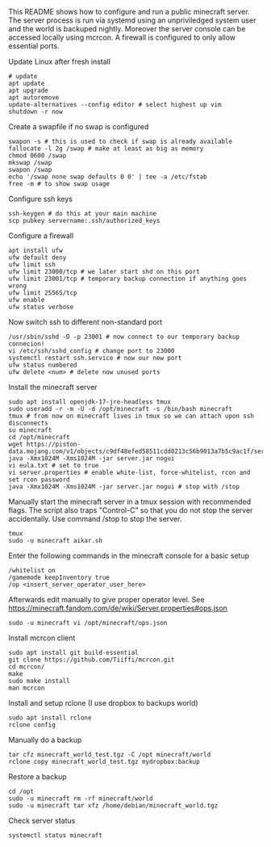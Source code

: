 
This README shows how to configure and run a public minecraft server.
The server process is run via systemd using an unpriviledged system user and
the world is backuped nightly. Moreover the server console can be accessed
locally using mcrcon. A firewall is configured to only allow essential ports.

Update Linux after fresh install
```console
# update
apt update
apt upgrade
apt autoremove
update-alternatives --config editor # select highest up vim
shutdown -r now
```

Create a swapfile if no swap is configured
```console
swapon -s # this is used to check if swap is already available
fallocate -l 2g /swap # make at least as big as memory
chmod 0600 /swap 
mkswap /swap
swapon /swap
echo '/swap none swap defaults 0 0' | tee -a /etc/fstab
free -m # to show swap usage
```

Configure ssh keys
```console
ssh-keygen # do this at your main machine
scp pubkey servername:.ssh/authorized_keys
```

Configure a firewall
```console
apt install ufw
ufw default deny
ufw limit ssh
ufw limit 23000/tcp # we later start shd on this port
ufw limit 23001/tcp # temporary backup connection if anything goes wrong
ufw limit 25565/tcp
ufw enable
ufw status verbose
```

Now switch ssh to different non-standard port
```console
/usr/sbin/sshd -D -p 23001 # now connect to our temporary backup connecion!
vi /etc/ssh/sshd_config # change port to 23000
systemctl restart ssh.service # now our new port
ufw status numbered
ufw delete <num> # delete now unused ports
```

Install the minecraft server
```console
sudo apt install openjdk-17-jre-headless tmux
sudo useradd -r -m -U -d /opt/minecraft -s /bin/bash minecraft
tmux # from now on minecraft lives in tmux so we can attach upon ssh disconnects
su minecraft
cd /opt/minecraft
wget https://piston-data.mojang.com/v1/objects/c9df48efed58511cdd0213c56b9013a7b5c9ac1f/server.jar
java -Xmx1024M -Xms1024M -jar server.jar nogui
vi eula.txt # set to true
vi server.properties # enable white-list, force-whitelist, rcon and set rcon password
java -Xmx1024M -Xms1024M -jar server.jar nogui # stop with /stop
```

Manually start the minecraft server in a tmux session
with recommended flags. The script also traps
"Control-C" so that you do not stop the server
accidentally. Use command /stop to stop the server.
```console
tmux
sudo -u minecraft aikar.sh
```

Enter the following commands in the minecraft console for a basic setup
```console
/whitelist on
/gamemode keepInventory true
/op <insert_server_operator_user_here>
```

Afterwards edit manually to give proper operator level. See https://minecraft.fandom.com/de/wiki/Server.properties#ops.json
```console
sudo -u minecraft vi /opt/minecraft/ops.json
```

Install mcrcon client
```console
sudo apt install git build-essential
git clone https://github.com/Tiiffi/mcrcon.git
cd mcrcon/
make
sudo make install
man mcrcon
```

Install and setup rclone (I use dropbox to backups world)
```console
sudo apt install rclone
rclone config
```

Manually do a backup
```console
tar cfz minecraft_world_test.tgz -C /opt minecraft/world
rclone copy minecraft_world_test.tgz mydropbox:backup
```

Restore a backup
```console
cd /opt
sudo -u minecraft rm -rf minecraft/world
sudo -u minecraft tar xfz /home/debian/minecraft_world.tgz 
```

Check server status
```console
systemctl status minecraft
```

